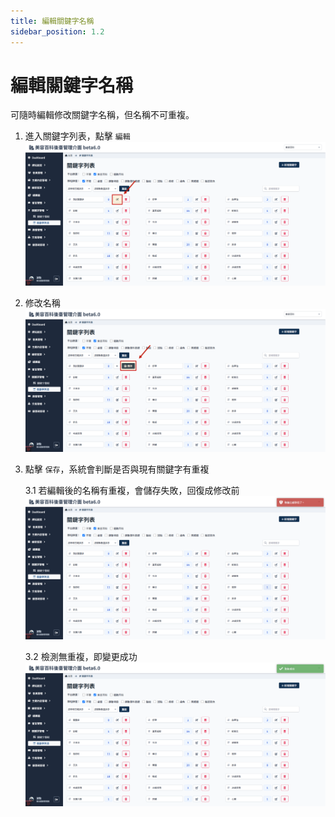 ```yaml
---
title: 編輯關鍵字名稱
sidebar_position: 1.2
---
```


# 編輯關鍵字名稱

可隨時編輯修改關鍵字名稱，但名稱不可重複。

1. 進入關鍵字列表，點擊 `編輯`
   ![編輯關鍵字名稱](img/edit-keyword-01.png)

2. 修改名稱
   ![編輯關鍵字名稱](img/edit-keyword-02.png)

3. 點擊 `保存`，系統會判斷是否與現有關鍵字有重複

    3.1 若編輯後的名稱有重複，會儲存失敗，回復成修改前
    ![編輯關鍵字名稱](img/edit-keyword-error.png)

    3.2 檢測無重複，即變更成功
    ![編輯關鍵字名稱](img/edit-keyword-success.png)
